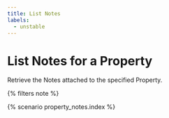 ```yaml
---
title: List Notes
labels:
  - unstable
---
```


# List Notes for a Property

Retrieve the Notes attached to the specified Property.

{% filters note %}

{% scenario property_notes.index %}

